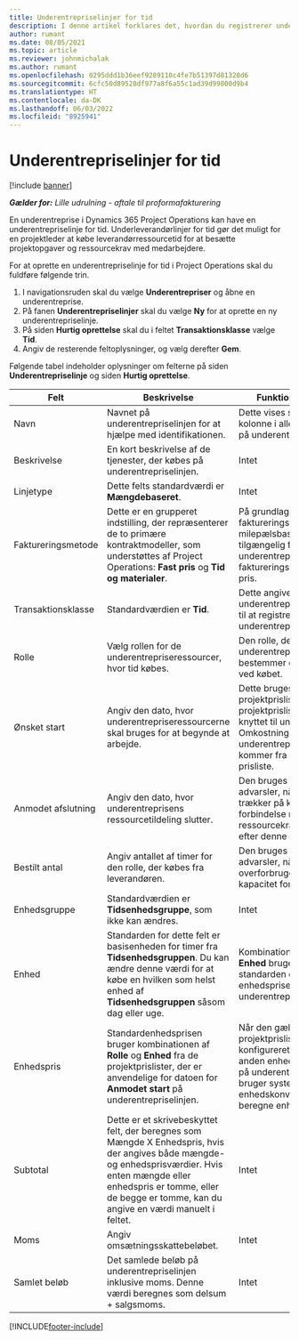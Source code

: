 ```yaml
---
title: Underentrepriselinjer for tid
description: I denne artikel forklares det, hvordan du registrerer underleverandørlinjer for tid og registrerer køb af tid fra leverandører.
author: rumant
ms.date: 08/05/2021
ms.topic: article
ms.reviewer: johnmichalak
ms.author: rumant
ms.openlocfilehash: 0295ddd1b36eef9289110c4fe7b51397d81320d6
ms.sourcegitcommit: 6cfc50d89528df977a8f6a55c1ad39d99800d9b4
ms.translationtype: HT
ms.contentlocale: da-DK
ms.lasthandoff: 06/03/2022
ms.locfileid: "8925941"
---
```

# <a name="subcontract-lines-for-time"></a>Underentrepriselinjer for tid

[!include [banner](../../includes/dataverse-preview.md)]

_**Gælder for:** Lille udrulning - aftale til proformafakturering_

En underentreprise i Dynamics 365 Project Operations kan have en underentrepriselinje for tid. Underleverandørlinjer for tid gør det muligt for en projektleder at købe leverandørressourcetid for at besætte projektopgaver og ressourcekrav med medarbejdere.

For at oprette en underentrepriselinje for tid i Project Operations skal du fuldføre følgende trin.

1. I navigationsruden skal du vælge **Underentrepriser** og åbne en underentreprise.
2. På fanen **Underentrepriselinjer** skal du vælge **Ny** for at oprette en ny underentrepriselinje.
3. På siden **Hurtig oprettelse** skal du i feltet **Transaktionsklasse** vælge **Tid**.
4. Angiv de resterende feltoplysninger, og vælg derefter **Gem**.

  Følgende tabel indeholder oplysninger om felterne på siden **Underentrepriselinje** og siden **Hurtig oprettelse**.

| **Felt** | **Beskrivelse** | **Funktionspåvirkning** |
| --- | --- | --- |
| Navn | Navnet på underentrepriselinjen for at hjælpe med identifikationen. | Dette vises som den første kolonne i alle opslag baseret på underentrepriselinjer. |
| Beskrivelse | En kort beskrivelse af de tjenester, der købes på underentrepriselinjen. |Intet |
| Linjetype |   Dette felts standardværdi er **Mængdebaseret**.| Intet |
| Faktureringsmetode | Dette er en grupperet indstilling, der repræsenterer de to primære kontraktmodeller, som understøttes af Project Operations: **Fast pris** og **Tid og materialer**. | På grundlag af den valgte faktureringsmetode gøres en milepælsbaseret fakturaplan tilgængelig for underentrepriselinjer med faktureringsmetoden Fast pris. |
| Transaktionsklasse | Standardværdien er **Tid**. | Dette angiver, at underentrepriselinjen bruges til at registrere et køb af underentreprisens tid. |
| Rolle | Vælg rollen for de underentrepriseressourcer, hvor tid købes. | Den rolle, der udføres af underentrepriseressourcerne, bestemmer omkostningerne ved købet. |
| Ønsket start | Angiv den dato, hvor underentrepriseressourcerne skal bruges for at begynde at arbejde. | Dette bruges til at vælge en projektprisliste fra de projektprislister, der er knyttet til underentreprisen. Omkostningerne for rollen på underentrepriselinjen kommer fra den pågældende prisliste. |
| Anmodet afslutning | Angiv den dato, hvor underentreprisens ressourcetildeling slutter. | Den bruges til at vise advarsler, når en projektleder trækker på kapaciteten i forbindelse med ressourcekrav, der opstår efter denne dato. |
| Bestilt antal | Angiv antallet af timer for den rolle, der købes fra leverandøren. | Den bruges til at vise advarsler, når en projektleder overforbruger denne kapacitet for ressourcekrav. |
| Enhedsgruppe | Standardværdien er **Tidsenhedsgruppe**, som ikke kan ændres. | Intet|
| Enhed | Standarden for dette felt er basisenheden for timer fra **Tidsenhedsgruppen**. Du kan ændre denne værdi for at købe en hvilken som helst enhed af **Tidsenhedsgruppen** såsom dag eller uge. | Kombinationen af **Rolle** og **Enhed** bruges som standarden eller beregnes for enhedsprisen for underentrepriselinjen. |
| Enhedspris | Standardenhedsprisen bruger kombinationen af **Rolle** og **Enhed** fra de projektprislister, der er anvendelige for datoen for **Anmodet start** på underentrepriselinjen. | Når den gældende projektprisliste har konfigureret prisen i en anden enhed end enheden på underentrepriselinjen, bruger systemet enhedskonverteringen til at beregne enhedsprisen. |
| Subtotal |    Dette er et skrivebeskyttet felt, der beregnes som Mængde X Enhedspris, hvis der angives både mængde- og enhedsprisværdier. Hvis enten mængde eller enhedspris er tomme, eller de begge er tomme, kan du angive en værdi manuelt i feltet. | Intet|
| Moms |   Angiv omsætningsskattebeløbet. |Intet |
| Samlet beløb | Det samlede beløb på underentrepriselinjen inklusive moms. Denne værdi beregnes som delsum + salgsmoms.|Intet |

[!INCLUDE[footer-include](../../includes/footer-banner.md)]
